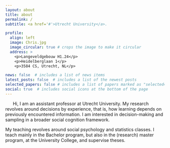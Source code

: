 ```yaml
---
layout: about
title: about
permalink: /
subtitle: <a href='#'>Utrecht University</a>.

profile:
  align: left
  image: Chris.jpg
  image_circular: true # crops the image to make it circular
  address: >
    <p>Langeveldgebouw H1.24</p>
    <p>Heidelberglaan 1</p>
    <p>3584 CS, Utrecht, NL</p>

news: false  # includes a list of news items
latest_posts: false  # includes a list of the newest posts
selected_papers: false # includes a list of papers marked as "selected={true}"
social: true  # includes social icons at the bottom of the page
---
```

&nbsp;
&nbsp;
&nbsp;
Hi, I am an assistant professor at Utrecht University. My research revolves around decisions by experience, that is, how learning depends on previously encountered information. I am interested in decision-making and sampling in a broader social cognition framework.

My teaching revolves around social psychology and statistics classes. I teach mainly in the Bachelor program, but also in the (research) master program, at the University College, and supervise theses.
